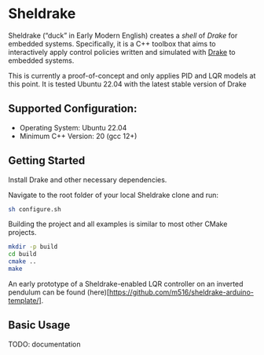 
# Sheldrake
Sheldrake (“duck” in Early Modern English) creates a *shell* of *Drake* for embedded systems. Specifically, it is a C++ toolbox that aims to interactively apply control policies written and simulated with [Drake](https://drake.mit.edu/) to embedded systems.

This is currently a proof-of-concept and only applies PID and LQR models at this point. It is tested Ubuntu 22.04 with the latest stable version of Drake

## Supported Configuration:
* Operating System: Ubuntu 22.04
* Minimum C++ Version: 20 (gcc 12+)

## Getting Started
Install Drake and other necessary dependencies.

Navigate to the root folder of your local Sheldrake clone and run:
```bash
sh configure.sh
```
Building the project and all examples is similar to most other CMake projects.
```bash
mkdir -p build
cd build
cmake ..
make
```

An early prototype of a Sheldrake-enabled LQR controller on an inverted pendulum can be found (here)[https://github.com/m516/sheldrake-arduino-template/].

## Basic Usage

TODO: documentation

